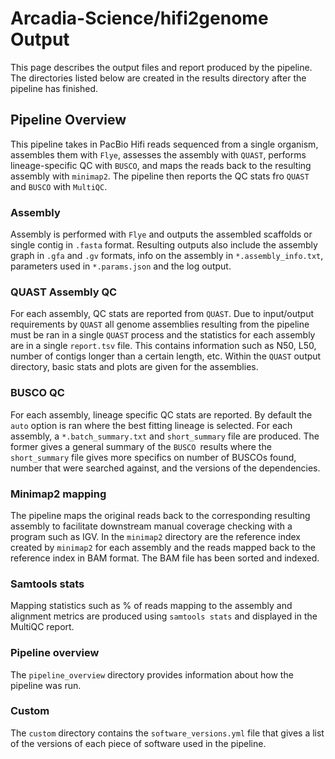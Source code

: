 # Arcadia-Science/hifi2genome Output

This page describes the output files and report produced by the pipeline. The directories listed below are created in the results directory after the pipeline has finished.

## Pipeline Overview

This pipeline takes in PacBio Hifi reads sequenced from a single organism, assembles them with `Flye`, assesses the assembly with `QUAST`, performs lineage-specific QC with `BUSCO`, and maps the reads back to the resulting assembly with `minimap2`. The pipeline then reports the QC stats fro `QUAST` and `BUSCO` with `MultiQC`.

### Assembly

Assembly is performed with `Flye` and outputs the assembled scaffolds or single contig in `.fasta` format. Resulting outputs also include the assembly graph in `.gfa` and `.gv` formats, info on the assembly in `*.assembly_info.txt`, parameters used in `*.params.json` and the log output.

### QUAST Assembly QC

For each assembly, QC stats are reported from `QUAST`. Due to input/output requirements by `QUAST` all genome assemblies resulting from the pipeline must be ran in a single `QUAST` process and the statistics for each assembly are in a single `report.tsv` file. This contains information such as N50, L50, number of contigs longer than a certain length, etc. Within the `QUAST` output directory, basic stats and plots are given for the assemblies.

### BUSCO QC

For each assembly, lineage specific QC stats are reported. By default the `auto` option is ran where the best fitting lineage is selected. For each assembly, a `*.batch_summary.txt` and `short_summary` file are produced. The former gives a general summary of the `BUSCO `results where the `short_summary` file gives more specifics on number of BUSCOs found, number that were searched against, and the versions of the dependencies.

### Minimap2 mapping

The pipeline maps the original reads back to the corresponding resulting assembly to facilitate downstream manual coverage checking with a program such as IGV. In the `minimap2` directory are the reference index created by `minimap2` for each assembly and the reads mapped back to the reference index in BAM format. The BAM file has been sorted and indexed.

### Samtools stats

Mapping statistics such as % of reads mapping to the assembly and alignment metrics are produced using `samtools stats` and displayed in the MultiQC report.

### Pipeline overview

The `pipeline_overview` directory provides information about how the pipeline was run.

### Custom

The `custom` directory contains the `software_versions.yml` file that gives a list of the versions of each piece of software used in the pipeline.
